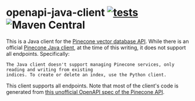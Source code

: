 # openapi-java-client [![tests](https://github.com/sigpwned/pinecone-java-client/actions/workflows/tests.yml/badge.svg)](https://github.com/sigpwned/pinecone-java-client/actions/workflows/tests.yml) ![Maven Central](https://img.shields.io/maven-central/v/com.sigpwned/pinecone-java-client?style=plastic)

This is a Java client for the [Pinecone vector database API](https://www.pinecone.io/). While there is an official [Pinecone Java client](https://github.com/pinecone-io/pinecone-java-client), at the time of this writing, it does not support all endpoints. Specifically:

    The Java client doesn't support managing Pinecone services, only reading and writing from existing
    indices. To create or delete an index, use the Python client.

This client supports all endpoints. Note that most of the client's code is generated from [this unofficial OpenAPI spec of the Pinecone API](https://github.com/sigpwned/pinecone-openapi-spec).